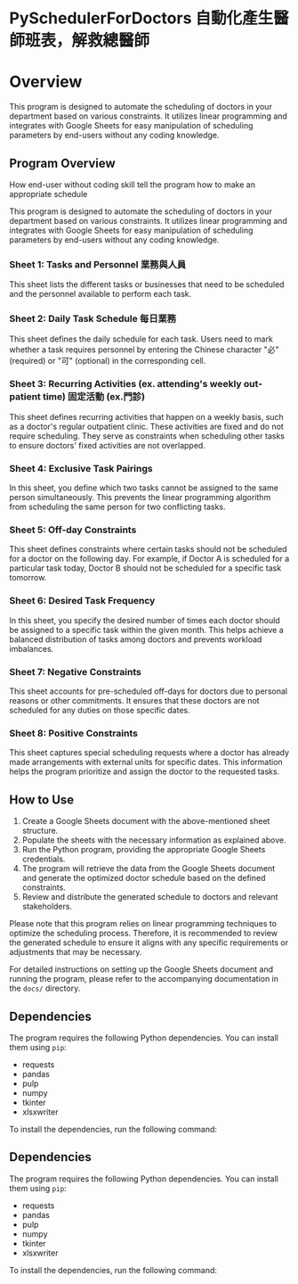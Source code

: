 # PySchedulerForDoctors 自動化產生醫師班表，解救總醫師




# Overview
This program is designed to automate the scheduling of doctors in your department based on various constraints. It utilizes linear programming and integrates with Google Sheets for easy manipulation of scheduling parameters by end-users without any coding knowledge.

## Program Overview 

How end-user without coding skill tell the program how to make an appropriate schedule

This program is designed to automate the scheduling of doctors in your department based on various constraints. It utilizes linear programming and integrates with Google Sheets for easy manipulation of scheduling parameters by end-users without any coding knowledge.

### Sheet 1: Tasks and Personnel 業務與人員

This sheet lists the different tasks or businesses that need to be scheduled and the personnel available to perform each task.

### Sheet 2: Daily Task Schedule 每日業務

This sheet defines the daily schedule for each task. Users need to mark whether a task requires personnel by entering the Chinese character "必" (required) or "可" (optional) in the corresponding cell.

### Sheet 3: Recurring Activities (ex. attending's weekly out-patient time) 固定活動 (ex.門診)

This sheet defines recurring activities that happen on a weekly basis, such as a doctor's regular outpatient clinic. These activities are fixed and do not require scheduling. They serve as constraints when scheduling other tasks to ensure doctors' fixed activities are not overlapped.

### Sheet 4: Exclusive Task Pairings

In this sheet, you define which two tasks cannot be assigned to the same person simultaneously. This prevents the linear programming algorithm from scheduling the same person for two conflicting tasks.

### Sheet 5: Off-day Constraints

This sheet defines constraints where certain tasks should not be scheduled for a doctor on the following day. For example, if Doctor A is scheduled for a particular task today, Doctor B should not be scheduled for a specific task tomorrow.

### Sheet 6: Desired Task Frequency

In this sheet, you specify the desired number of times each doctor should be assigned to a specific task within the given month. This helps achieve a balanced distribution of tasks among doctors and prevents workload imbalances.

### Sheet 7: Negative Constraints

This sheet accounts for pre-scheduled off-days for doctors due to personal reasons or other commitments. It ensures that these doctors are not scheduled for any duties on those specific dates.

### Sheet 8: Positive Constraints

This sheet captures special scheduling requests where a doctor has already made arrangements with external units for specific dates. This information helps the program prioritize and assign the doctor to the requested tasks.

## How to Use

1. Create a Google Sheets document with the above-mentioned sheet structure.
2. Populate the sheets with the necessary information as explained above.
3. Run the Python program, providing the appropriate Google Sheets credentials.
4. The program will retrieve the data from the Google Sheets document and generate the optimized doctor schedule based on the defined constraints.
5. Review and distribute the generated schedule to doctors and relevant stakeholders.

Please note that this program relies on linear programming techniques to optimize the scheduling process. Therefore, it is recommended to review the generated schedule to ensure it aligns with any specific requirements or adjustments that may be necessary.

For detailed instructions on setting up the Google Sheets document and running the program, please refer to the accompanying documentation in the `docs/` directory.

## Dependencies

The program requires the following Python dependencies. You can install them using `pip`:

- requests
- pandas
- pulp
- numpy
- tkinter
- xlsxwriter

To install the dependencies, run the following command:


## Dependencies

The program requires the following Python dependencies. You can install them using `pip`:

- requests
- pandas
- pulp
- numpy
- tkinter
- xlsxwriter

To install the dependencies, run the following command:
